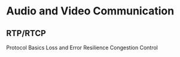 # Audio and Video Communication

## RTP/RTCP
Protocol Basics
Loss and Error Resilience
Congestion Control

